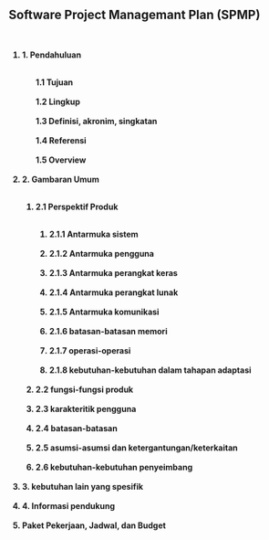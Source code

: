 <h2>Software Project Managemant Plan (SPMP)</h2><br>
<b>
<ol><li>1. Pendahuluan</li><br>
	<ol style='list-style-type:none;'>
		<li style='list-style-type:none;'>1.1 Tujuan</li><br>
		<li>1.2 Lingkup</li><br>
		<li>1.3 Definisi, akronim, singkatan</li><br>
		<li>1.4 Referensi</li><br>
		<li>1.5 Overview</li><br>
	</ol>
	<li>2. Gambaran Umum</li><br>
	<ol>
		<li>2.1 Perspektif Produk</li><br>
		<ol>
			<li> 2.1.1 Antarmuka sistem</li><br>
			<li> 2.1.2 Antarmuka pengguna</li><br>
			<li> 2.1.3 Antarmuka perangkat keras</li><br>
			<li> 2.1.4 Antarmuka perangkat lunak</li><br>
			<li> 2.1.5 Antarmuka komunikasi</li><br>
			<li> 2.1.6 batasan-batasan memori</li><br>
			<li> 2.1.7 operasi-operasi</li><br>
			<li> 2.1.8 kebutuhan-kebutuhan dalam tahapan adaptasi</li><br>
		</ol>
		<li>2.2 fungsi-fungsi produk</li><br>
		<li>2.3 karakteritik pengguna</li><br>
		<li>2.4 batasan-batasan</li><br>
		<li>2.5 asumsi-asumsi dan ketergantungan/keterkaitan</li><br>
		<li>2.6 kebutuhan-kebutuhan penyeimbang</li><br>
	</ol>
	<li>3. kebutuhan lain yang spesifik</li><br>
	<li>4. Informasi pendukung</li><br>
	<li>Paket Pekerjaan, Jadwal, dan Budget</li><br>	
</ol>
</b>







